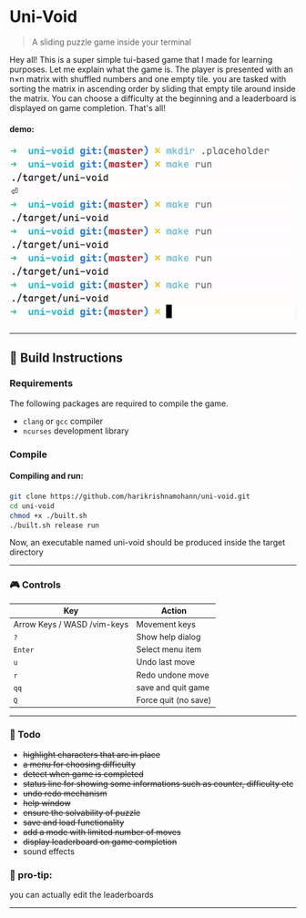 # Uni-Void
> A sliding puzzle game inside your terminal

Hey all! This is a super simple tui-based game that I made for learning purposes. Let me explain what the game is. The player is presented with an n×n matrix with shuffled numbers and one empty tile. you are tasked with sorting the matrix in ascending order by sliding that empty tile around inside the matrix. You can choose a difficulty at the beginning and a leaderboard is displayed on game completion. That's all!

#### demo:
![demo](demo.gif)

---

## 🔧 Build Instructions

### Requirements
The following packages are required to compile the game.

- `clang` or `gcc` compiler
- `ncurses` development library

### Compile

#### Compiling and run:
```bash
git clone https://github.com/harikrishnamohann/uni-void.git
cd uni-void
chmod +x ./built.sh
./built.sh release run
```

Now, an executable named uni-void should be produced inside the target directory 

---

### 🎮 Controls

| Key | Action |
|-----|--------|
| Arrow Keys / WASD /vim-keys | Movement keys |
| `?` | Show help dialog |
| `Enter` | Select menu item |
| `u` | Undo last move |
| `r` | Redo undone move |
| `qq` | save and quit game |
| `Q` | Force quit (no save) |

---

### 📑 Todo
- ~~highlight characters that are in place~~
- ~~a menu for choosing difficulty~~
- ~~detect when game is completed~~
- ~~status line for showing some informations such as counter, difficulty etc~~
- ~~undo redo mechanism~~
- ~~help window~~
- ~~ensure the solvability of puzzle~~
- ~~save and load functionality~~
- ~~add a mode with limited number of moves~~
- ~~display leaderboard on game completion~~
- sound effects

### 🤫 pro-tip: 
you can actually edit the leaderboards

---
